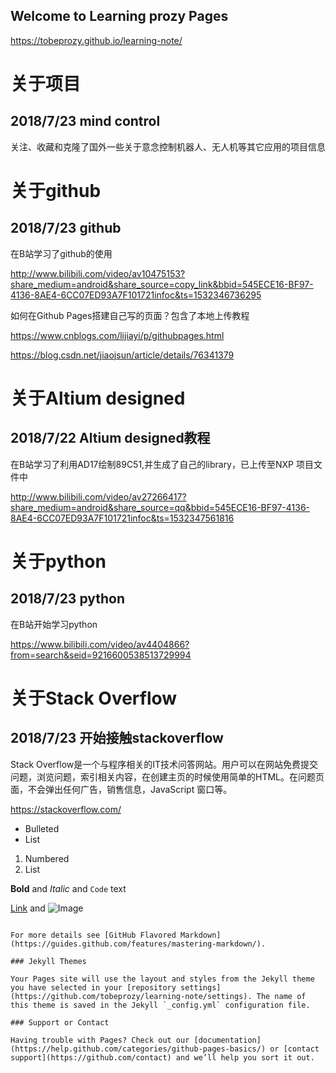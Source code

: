 ## Welcome to Learning prozy Pages  

https://tobeprozy.github.io/learning-note/

# 关于项目
## 2018/7/23  mind control

关注、收藏和克隆了国外一些关于意念控制机器人、无人机等其它应用的项目信息

# 关于github
## 2018/7/23   github

在B站学习了github的使用

http://www.bilibili.com/video/av10475153?share_medium=android&share_source=copy_link&bbid=545ECE16-BF97-4136-8AE4-6CC07ED93A7F101721infoc&ts=1532346736295

如何在Github Pages搭建自己写的页面？包含了本地上传教程


https://www.cnblogs.com/lijiayi/p/githubpages.html

https://blog.csdn.net/jiaojsun/article/details/76341379



# 关于Altium designed
## 2018/7/22  Altium designed教程

在B站学习了利用AD17绘制89C51,并生成了自己的library，已上传至NXP 项目文件中

http://www.bilibili.com/video/av27266417?share_medium=android&share_source=qq&bbid=545ECE16-BF97-4136-8AE4-6CC07ED93A7F101721infoc&ts=1532347561816



# 关于python
## 2018/7/23 python

在B站开始学习python

https://www.bilibili.com/video/av4404866?from=search&seid=9216600538513729994


# 关于Stack Overflow
## 2018/7/23 开始接触stackoverflow

Stack Overflow是一个与程序相关的IT技术问答网站。用户可以在网站免费提交问题，浏览问题，索引相关内容，在创建主页的时候使用简单的HTML。在问题页面，不会弹出任何广告，销售信息，JavaScript 窗口等。

https://stackoverflow.com/
- Bulleted
- List

1. Numbered
2. List

**Bold** and _Italic_ and `Code` text

[Link](url) and ![Image](src)
```

For more details see [GitHub Flavored Markdown](https://guides.github.com/features/mastering-markdown/).

### Jekyll Themes

Your Pages site will use the layout and styles from the Jekyll theme you have selected in your [repository settings](https://github.com/tobeprozy/learning-note/settings). The name of this theme is saved in the Jekyll `_config.yml` configuration file.

### Support or Contact

Having trouble with Pages? Check out our [documentation](https://help.github.com/categories/github-pages-basics/) or [contact support](https://github.com/contact) and we’ll help you sort it out.
